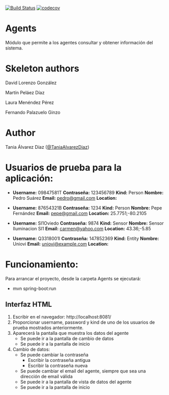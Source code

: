 [![Build Status](https://travis-ci.com/TaniaAlvarezDiaz/Agents.svg?token=ENc151Ahc3Y3oqzaSf7S&branch=master)](https://travis-ci.com/TaniaAlvarezDiaz/Agents)
[![codecov](https://codecov.io/gh/TaniaAlvarezDiaz/Agents/branch/master/graph/badge.svg?token=HznWS1AduJ)](https://codecov.io/gh/TaniaAlvarezDiaz/Agents)



# Agents
Módulo que permite a los agentes consultar y obtener información del sistema.

# Skeleton authors 
David Lorenzo González

Martín Peláez Díaz

Laura Menéndez Pérez

Fernando Palazuelo Ginzo

# Author
Tania Álvarez Díaz ([@TaniaAlvarezDiaz](https://github.com/TaniaAlvarezDiaz))

# Usuarios de prueba para la aplicación:

- **Username:** 09847581T
  **Contraseña:** 123456789
  **Kind:** Person
  **Nombre:** Pedro Suárez
  **Email:** pedro@gmail.com
  **Location:**
  
- **Username:** 87654321B
  **Contraseña:** 1234
  **Kind:** Person
  **Nombre:** Pepe Fernández
  **Email:** pepe@gmail.com
  **Location:** 25.7751;-80.2105
 
- **Username:** SI1Oviedo
  **Contraseña:** 9874
  **Kind:** Sensor
  **Nombre:** Sensor Iluminacion SI1
  **Email:** carmen@yahoo.com
  **Location:** 43.36;-5.85
  
- **Username:** Q3318001I
  **Contraseña:** 147852369
  **Kind:** Entity
  **Nombre:** Uniovi
  **Email:** uniovi@example.com
  **Location:** 
  
# Funcionamiento:

Para arrancar el proyecto, desde la carpeta Agents se ejecutará:
- mvn spring-boot:run

## Interfaz HTML
  1. Escribir en el navegador: http://localhost:8081/
  2. Proporcionar username, password y kind de uno de los usuarios de prueba mostrados anteriormente.
  3. Aparecerá la pantalla que muestra los datos del agente
     * Se puede ir a la pantalla de cambio de datos
     * Se puede ir a la pantalla de inicio
  4. Cambio de datos:
     * Se puede cambiar la contraseña
       * Escribir la contraseña antigua
       * Escribir la contraseña nueva
     * Se puede cambiar el email del agente, siempre que sea una dirección de email válida 
     * Se puede ir a la pantalla de vista de datos del agente
     * Se puede ir a la pantalla de inicio
